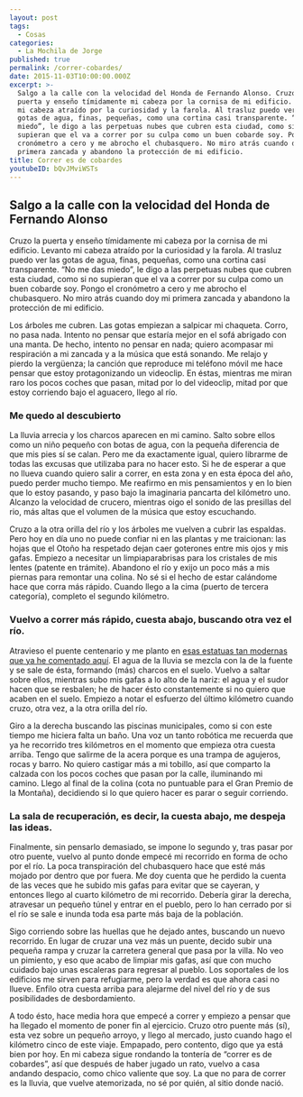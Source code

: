 ```yaml
---
layout: post
tags:
  - Cosas
categories:
  - La Mochila de Jorge
published: true
permalink: /correr-cobardes/
date: 2015-11-03T10:00:00.000Z
excerpt: >-
  Salgo a la calle con la velocidad del Honda de Fernando Alonso. Cruzo la
  puerta y enseño tímidamente mi cabeza por la cornisa de mi edificio. Levanto
  mi cabeza atraído por la curiosidad y la farola. Al trasluz puedo ver las
  gotas de agua, finas, pequeñas, como una cortina casi transparente. “No me das
  miedo”, le digo a las perpetuas nubes que cubren esta ciudad, como si no
  supieran que el va a correr por su culpa como un buen cobarde soy. Pongo el
  cronómetro a cero y me abrocho el chubasquero. No miro atrás cuando doy mi
  primera zancada y abandono la protección de mi edificio.
title: Correr es de cobardes
youtubeID: bQvJMviWSTs
---
```

## Salgo a la calle con la velocidad del Honda de Fernando Alonso
Cruzo la puerta y enseño tímidamente mi cabeza por la cornisa de mi edificio. Levanto mi cabeza atraído por la curiosidad y la farola. Al trasluz puedo ver las gotas de agua, finas, pequeñas, como una cortina casi transparente. “No me das miedo”, le digo a las perpetuas nubes que cubren esta ciudad, como si no supieran que el va a correr por su culpa como un buen cobarde soy. Pongo el cronómetro a cero y me abrocho el chubasquero. No miro atrás cuando doy mi primera zancada y abandono la protección de mi edificio.

Los árboles me cubren. Las gotas empiezan a salpicar mi chaqueta. Corro, no pasa nada. Intento no pensar que estaría mejor en el sofá abrigado con una manta. De hecho, intento no pensar en nada; quiero acompasar mi respiración a mi zancada y a la música que está sonando. Me relajo y pierdo la vergüenza; la canción que reproduce mi teléfono móvil me hace pensar que estoy protagonizando un videoclip. En éstas, mientras me miran raro los pocos coches que pasan, mitad por lo del videoclip, mitad por que estoy corriendo bajo el aguacero, llego al río.

### Me quedo al descubierto
La lluvia arrecia y los charcos aparecen en mi camino. Salto sobre ellos como un niño pequeño con botas de agua, con la pequeña diferencia de que mis pies sí se calan. Pero me da exactamente igual, quiero librarme de todas las excusas que utilizaba para no hacer esto. Si he de esperar a que no llueva cuando quiero salir a correr, en esta zona y en esta época del año, puedo perder mucho tiempo. Me reafirmo en mis pensamientos y en lo bien que lo estoy pasando, y paso bajo la imaginaria pancarta del kilómetro uno. Alcanzo la velocidad de crucero, mientras oigo el sonido de las presillas del rio, más altas que el volumen de la música que estoy escuchando.

Cruzo a la otra orilla del río y los árboles me vuelven a cubrir las espaldas. Pero hoy en día uno no puede confiar ni en las plantas y me traicionan: las hojas que el Otoño ha respetado dejan caer goterones entre mis ojos y mis gafas. Empiezo a necesitar un limpiaparabrisas para los cristales de mis lentes (patente en trámite). Abandono el río y exijo un poco más a mis piernas para remontar una colina. No sé si el hecho de estar calándome hace que corra más rápido. Cuando llego a la cima (puerto de tercera categoría), completo el segundo kilómetro. 

### Vuelvo a correr más rápido, cuesta abajo, buscando otra vez el río.
Atravieso el puente centenario y me planto en [esas estatuas tan modernas que ya he comentado aquí](https://archivo.yrjo.eu/arcos-valdevez-portugal/). El agua de la lluvia se mezcla con la de la fuente y se sale de ésta, formando (más) charcos en el suelo. Vuelvo a saltar sobre ellos, mientras subo mis gafas a lo alto de la nariz: el agua y el sudor hacen que se resbalen; he de hacer ésto constantemente si no quiero que acaben en el suelo. Empiezo a notar el esfuerzo del último kilómetro cuando cruzo, otra vez, a la otra orilla del río. 

Giro a la derecha buscando las piscinas municipales, como si con este tiempo me hiciera falta un baño. Una voz un tanto robótica me recuerda que ya he recorrido tres kilómetros en el momento que empieza otra cuesta arriba. Tengo que salirme de la acera porque es una trampa de agujeros, rocas y barro. No quiero castigar más a mi tobillo, así que comparto la calzada con los pocos coches que pasan por la calle, iluminando mi camino. Llego al final de la colina (cota no puntuable para el Gran Premio de la Montaña), decidiendo si lo que quiero hacer es parar o seguir corriendo. 

### La sala de recuperación, es decir, la cuesta abajo, me despeja las ideas.
Finalmente, sin pensarlo demasiado, se impone lo segundo y, tras pasar por otro puente, vuelvo al punto donde empecé mi recorrido en forma de ocho por el río. La poca transpiración del chubasquero hace que esté más mojado por dentro que por fuera. Me doy cuenta que he perdido la cuenta de las veces que he subido mis gafas para evitar que se cayeran, y entonces llego al cuarto kilómetro de mi recorrido. Debería girar la derecha, atravesar un pequeño túnel y entrar en el pueblo, pero lo han cerrado por si el río se sale e inunda toda esa parte más baja de la población.

Sigo corriendo sobre las huellas que he dejado antes, buscando un nuevo recorrido. En lugar de cruzar una vez más un puente, decido subir una pequeña rampa y cruzar la carretera general que pasa por la villa. No veo un pimiento, y eso que acabo de limpiar mis gafas, así que con mucho cuidado bajo unas escaleras para regresar al pueblo. Los soportales de los edificios me sirven para refugiarme, pero la verdad es que ahora casi no llueve. Enfilo otra cuesta arriba para alejarme del nivel del río y de sus posibilidades de desbordamiento.

A todo ésto, hace media hora que empecé a correr y empiezo a pensar que ha llegado el momento de poner fin al ejercicio. Cruzo otro puente más (sí), esta vez sobre un pequeño arroyo, y llego al mercado, justo cuando hago el kilómetro cinco de este viaje. Empapado, pero contento, digo que ya está bien por hoy. En mi cabeza sigue rondando la tontería de “correr es de cobardes”, así que después de haber jugado un rato, vuelvo a casa andando despacio, como chico valiente que soy. La que no para de correr es la lluvia, que vuelve atemorizada, no sé por quién, al sitio donde nació.